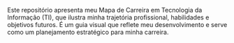 Este repositório apresenta meu Mapa de Carreira em Tecnologia da Informação (TI), que ilustra minha trajetória profissional, habilidades e objetivos futuros. É um guia visual que reflete meu desenvolvimento e serve como um planejamento estratégico para minha carreira.

